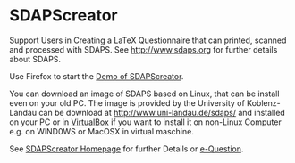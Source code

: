 # SDAPScreator
Support Users in Creating a LaTeX Questionnaire that can printed, scanned and processed with SDAPS. See <a href="http://www.sdaps.org" target="_blank"> http://www.sdaps.org</a> for further details about SDAPS.

Use Firefox to start the <a href="http://niebert.github.io/SDAPScreator/demo/SDAPScreator.html" target="_blank">Demo of SDAPScreator</a>.

You can download an image of SDAPS based on Linux, that can be install even on your old PC. The image is provided by the University of Koblenz-Landau can be download at <a href="http://www.uni-landau.de/sdaps/" target="_blank">http://www.uni-landau.de/sdaps/</a> and installed on your PC or in <a href="https://en.wikipedia.org/wiki/VirtualBox" target="_blank">VirtualBox</a> if you want to install it on non-Linux Computer e.g. on WlND0WS or MacOSX in virtual maschine. 

See <a href="http://niebert.github.io/SDAPScreator">SDAPScreator Homepage</a> for further Details or <a href="http://e-question.weebly.com" target="_blank">e-Question</a>.
